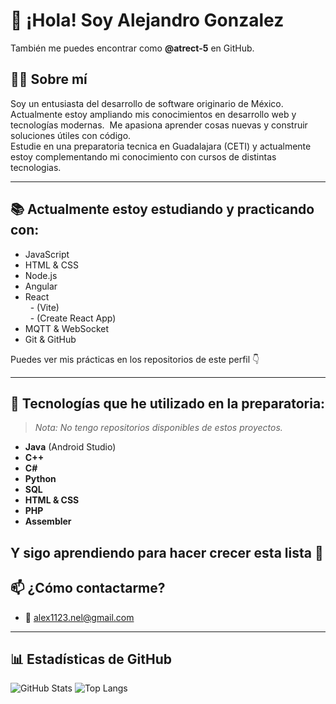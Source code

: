 
# 👋 ¡Hola! Soy Alejandro Gonzalez 
También me puedes encontrar como **@atrect-5** en GitHub.

## 🧑‍💻 Sobre mí
Soy un entusiasta del desarrollo de software originario de México.  
Actualmente estoy ampliando mis conocimientos en desarrollo web y tecnologías modernas.  
Me apasiona aprender cosas nuevas y construir soluciones útiles con código.  
Estudie en una preparatoria tecnica en Guadalajara (CETI) y actualmente estoy 
complementando mi conocimiento con cursos de distintas tecnologias.

---

## 📚 Actualmente estoy estudiando y practicando con:
- JavaScript
- HTML & CSS
- Node.js
- Angular
- React  
  - (Vite)  
  - (Create React App)
- MQTT & WebSocket
- Git & GitHub

Puedes ver mis prácticas en los repositorios de este perfil 👇

---

## 🧠 Tecnologías que he utilizado en la preparatoria:
> *Nota: No tengo repositorios disponibles de estos proyectos.*

- **Java** (Android Studio)
- **C++**
- **C#**
- **Python**
- **SQL**
- **HTML & CSS**
- **PHP**
- **Assembler**

Y sigo aprendiendo para hacer crecer esta lista 🚀
---

## 📫 ¿Cómo contactarme?
- 📧 alex1123.nel@gmail.com

---

## 📊 Estadísticas de GitHub
![GitHub Stats](https://github-readme-stats.vercel.app/api?username=atrect-5&show_icons=true&theme=dark)
![Top Langs](https://github-readme-stats.vercel.app/api/top-langs/?username=atrect-5&layout=compact&theme=dark)
